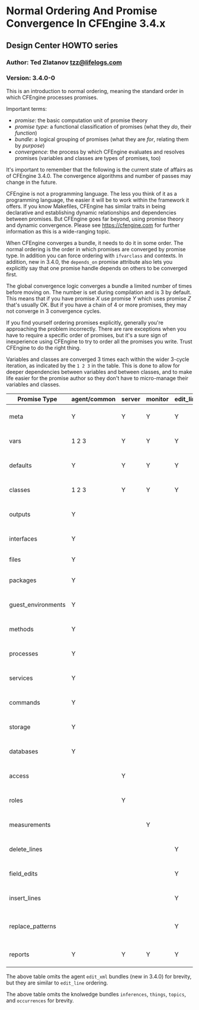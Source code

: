 # Normal Ordering And Promise Convergence In CFEngine 3.4.x

## Design Center HOWTO series

### Author: Ted Zlatanov <tzz@lifelogs.com>

### Version: 3.4.0-0

This is an introduction to normal ordering, meaning the standard order in which CFEngine processes promises.

Important terms:

* _promise_: the basic computation unit of promise theory
* _promise type_: a functional classification of promises (what they *do*, their *function*)
* _bundle_: a logical grouping of promises (what they are *for*, relating them by *purpose*)
* _convergence_: the process by which CFEngine evaluates and resolves promises (variables and classes are types of promises, too)

It's important to remember that the following is the current state of affairs as of CFEngine 3.4.0.  The convergence algorithms and number of passes may change in the future.

CFEngine is not a programming language.  The less you think of it as a programming language, the easier it will be to work within the framework it offers.  If you know Makefiles, CFEngine has similar traits in being declarative and establishing dynamic relationships and dependencies between promises.  But CFEngine goes far beyond, using promise theory and dynamic convergence.  Please see https://cfengine.com for further information as this is a wide-ranging topic.

When CFEngine converges a bundle, it needs to do it in some order.  The normal ordering is the order in which promises are converged by promise type.  In addition you can force ordering with `ifvarclass` and contexts.  In addition, new in 3.4.0, the `depends_on` promise attribute also lets you explicitly say that one promise handle depends on others to be converged first.

The global convergence logic converges a bundle a limited number of times before moving on.  The number is set during compilation and is 3 by default.  This means that if you have promise _X_ use promise _Y_ which uses promise _Z_ that's usually OK.  But if you have a chain of 4 or more promises, they may not converge in 3 convergence cycles.

If you find yourself ordering promises explicitly, generally you're approaching the problem incorrectly.  There are rare exceptions when you have to require a specific order of promises, but it's a sure sign of inexperience using CFEngine to try to order all the promises you write.  Trust CFEngine to do the right thing.

Variables and classes are converged 3 times each within the wider 3-cycle iteration, as indicated by the `1 2 3` in the table.  This is done to allow for deeper dependencies between variables and between classes, and to make life easier for the promise author so they don't have to micro-manage their variables and classes.

|Promise Type       |agent/common|server|monitor|edit_line|Purpose|Reference URL|
|-------------------|------------|------|-------|---------|-------|-------------|
|meta               |Y           |Y     |Y      |Y        |Bundle metadata|https://cfengine.com/manuals/cf3-Reference#meta-in-common-promises|
|vars               |1 2 3       |Y     |Y      |Y        |Declare variables|https://cfengine.com/manuals/cf3-Reference#vars-in-common-promises|
|defaults           |Y           |Y     |Y      |Y        |Variable default values|https://cfengine.com/manuals/cf3-Reference#defaults-in-common-promises|
|classes            |1 2 3       |Y     |Y      |Y        |Determine classes|https://cfengine.com/manuals/cf3-Reference#classes-in-common-promises|
|outputs            |Y           |      |       |         |Verbosity control|https://cfengine.com/manuals/cf3-Reference#outputs-in-agent-promises|
|interfaces         |Y           |      |       |         |Net interfaces|https://cfengine.com/manuals/cf3-Reference#interfaces-in-agent-promises|
|files              |Y           |      |       |         |File control+edit|https://cfengine.com/manuals/cf3-Reference#files-in-agent-promises|
|packages           |Y           |      |       |         |Package control|https://cfengine.com/manuals/cf3-Reference#packages-in-agent-promises|
|guest_environments |Y           |      |       |         |libvirt control|https://cfengine.com/manuals/cf3-Reference#guest_005fenvironments-in-agent-promises|
|methods            |Y           |      |       |         |Call bundles|https://cfengine.com/manuals/cf3-Reference#method-in-agent-promises|
|processes          |Y           |      |       |         |Process control|https://cfengine.com/manuals/cf3-Reference#processes-in-agent-promises|
|services           |Y           |      |       |         |Service control|https://cfengine.com/manuals/cf3-Reference#services-in-agent-promises|
|commands           |Y           |      |       |         |Call commands and modules|https://cfengine.com/manuals/cf3-Reference#commands-in-agent-promises|
|storage            |Y           |      |       |         |Mounts and volumes|https://cfengine.com/manuals/cf3-Reference#storage-in-agent-promises|
|databases          |Y           |      |       |         |Database control|https://cfengine.com/manuals/cf3-Reference#databases-in-agent-promises|
|access             |            |Y     |       |         |Access control rules|https://cfengine.com/manuals/cf3-Reference#access-in-server-promises|
|roles              |            |Y     |       |         |Server-side class write control|https://cfengine.com/manuals/cf3-Reference#roles-in-server-promises|
|measurements       |            |      |Y      |         |Measurement probes|https://cfengine.com/manuals/cf3-Reference#measurements-in-monitor-promises|
|delete_lines       |            |      |       |Y        |Delete lines|https://cfengine.com/manuals/cf3-Reference#delete_005flines-in-edit_005fline-promises|
|field_edits        |            |      |       |Y        |Edit lines by field|https://cfengine.com/manuals/cf3-Reference#field_005fedits-in-edit_005fline-promises|
|insert_lines       |            |      |       |Y        |Insert lines|https://cfengine.com/manuals/cf3-Reference#insert_005flines-in-edit_005fline-promises|
|replace_patterns   |            |      |       |Y        |Search and replace regular expressions|https://cfengine.com/manuals/cf3-Reference#replace_005fpatterns-in-edit_005fline-promises|
|reports            |Y           |Y     |Y      |Y        |Write reports and return values|https://cfengine.com/manuals/cf3-Reference#reports-in-common-promises|

The above table omits the agent `edit_xml` bundles (new in 3.4.0) for brevity, but they are similar to `edit_line` ordering.

The above table omits the knolwedge bundles `inferences`, `things`, `topics`, and `occurrences` for brevity.
